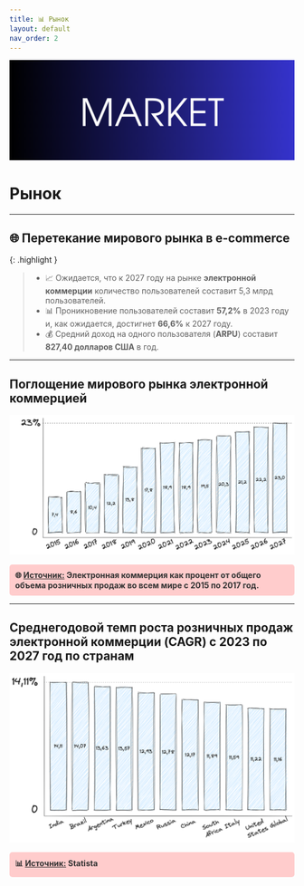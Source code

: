 ```yaml
---
title: 📊 Рынок
layout: default
nav_order: 2
---
```

<img src="/assets/images/market_logo.png" alt="logo">

# Рынок
---

## 🌐 Перетекание мирового рынка в e-commerce

{: .highlight }
> - 📈 Ожидается, что к 2027 году на рынке **электронной коммерции** количество пользователей составит 5,3 млрд пользователей.
> - 📊 Проникновение пользователей составит **57,2%** в 2023 году и, как ожидается, достигнет **66,6%** к 2027 году.
> - 💰 Cредний доход на одного пользователя (**ARPU**) составит **827,40 долларов США** в год.

---

## Поглощение мирового рынка электронной коммерцией

![Absorption](/assets/images/OW_2.png "Absorption")
<div style="background-color: #ffcccc; padding: 10px; border-radius: 5px;">
    <a href="https://www.statista.com/forecasts/220177/b2c-e-commerce-sales-cagr-forecast-for-selected-countries" style="color: #333; text-decoration: none; font-weight: bold;">
        🌐 <span style="text-decoration: underline;">Источник:</span> Электронная коммерция как процент от общего объема розничных продаж во всем мире с 2015 по 2017 год.
    </a>
</div>


---

## Среднегодовой темп роста розничных продаж электронной коммерции (CAGR) с 2023 по 2027 год по странам

![Retail sales](/assets/images/OW_3.png "Retail Sales")
<div style="background-color: #ffcccc; padding: 10px; border-radius: 5px;">
    <a href="https://www.statista.com/forecasts/220177/b2c-e-commerce-sales-cagr-forecast-for-selected-countries" style="color: #333; text-decoration: none; font-weight: bold;">
        📊 <span style="text-decoration: underline;">Источник:</span> Statista
    </a>
</div>

